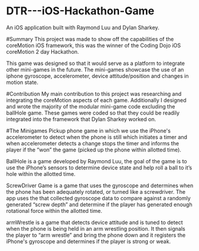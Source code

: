 # DTR---iOS-Hackathon-Game
 An iOS application built with Raymond Luu and Dylan Sharkey.

#Summary
This project was made to show off the capabilities of the coreMotion iOS framework, this was the winner of the Coding Dojo iOS coreMotion 2 day Hackathon.

This game was designed so that it would serve as a platform to integrate other mini-games in the future.
The mini-games showcase the use of an iphone gyroscope, accelerometer,  device attitude/position and changes in motion state. 

#Contribution
My main contribution to this project was researching and integrating the coreMotion aspects of each game. Additionally I designed and wrote the majority of the modular mini-game code excluding the ballHole game. These games were coded so that they could be readily integrated into the framework that Dylan Sharkey worked on. 

#The Minigames
Pickup phone game in which we use the iPhone's accelerometer to detect when the phone is still which initiates a timer and when accelerometer detects a change stops the timer and informs the player if the “won” the game (picked up the phone within allotted time).

BallHole is a game developed by Raymond Luu, the goal of the game is to use the iPhone’s sensors to determine device state and help roll a ball to it’s hole within the allotted time.

ScrewDriver Game is a game that uses the gyroscope and determines when the phone has been adequately rotated, or turned like a screwdriver. The app uses the that collected gyroscope data to compare against a randomly generated “screw depth” and determine if the player has generated enough rotational force within the allotted time.

armWrestle is a game that detects device attitude and is tuned to detect when the phone is being held in an arm wrestling position. It then signals the player to “arm wrestle” and bring the phone down and it registers the iPhone's gyroscope and determines if the player is strong or weak.


